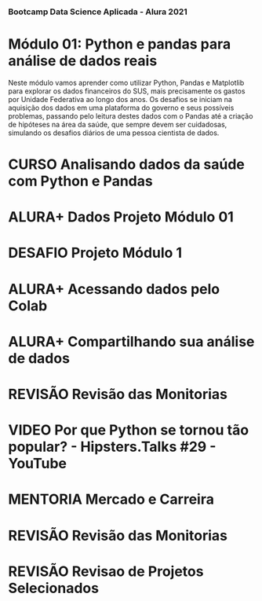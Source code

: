 ### Bootcamp Data Science Aplicada - Alura 2021
# Módulo 01: Python e pandas para análise de dados reais
Neste módulo vamos aprender como utilizar Python, Pandas e Matplotlib para explorar os dados financeiros do SUS, mais precisamente os gastos por Unidade Federativa ao longo dos anos. Os desafios se iniciam na aquisição dos dados em uma plataforma do governo e seus possíveis problemas, passando pelo leitura destes dados com o Pandas até a criação de hipóteses na área da saúde, que sempre devem ser cuidadosas, simulando os desafios diários de uma pessoa cientista de dados.


CURSO
Analisando dados da saúde com Python e Pandas
===

ALURA+
Dados Projeto Módulo 01
===

DESAFIO
Projeto Módulo 1
===

ALURA+
Acessando dados pelo Colab
===

ALURA+
Compartilhando sua análise de dados
===

REVISÃO
Revisão das Monitorias
===

VIDEO
Por que Python se tornou tão popular? - Hipsters.Talks #29 - YouTube
===

MENTORIA
Mercado e Carreira
===

REVISÃO
Revisão das Monitorias
===

REVISÃO
Revisao de Projetos Selecionados
===